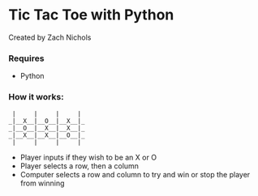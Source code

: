 # Tic Tac Toe with Python
Created by Zach Nichols

### Requires
- Python

### How it works:
```
 |     |     |     | 
_|__X__|__O__|__X__|_
_|__O__|__X__|__X__|_
_|__X__|__X__|__O__|_
 |     |     |     | 
```       
- Player inputs if they wish to be an X or O
- Player selects a row, then a column 
- Computer selects a row and column to try and win or stop the player from winning
